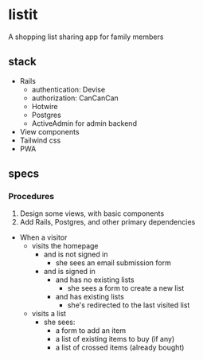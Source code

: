 # listit

A shopping list sharing app for family members

## stack

- Rails
  - authentication: Devise
  - authorization: CanCanCan
  - Hotwire
  - Postgres
  - ActiveAdmin for admin backend
- View components
- Tailwind css
- PWA

## specs

### Procedures

1. Design some views, with basic components
1. Add Rails, Postgres, and other primary dependencies

- When a visitor
  - visits the homepage
    - and is not signed in
      - she sees an email submission form
    - and is signed in
      - and has no existing lists
        - she sees a form to create a new list
      - and has existing lists
        - she's redirected to the last visited list
  - visits a list
    - she sees:
      - a form to add an item
      - a list of existing items to buy (if any)
      - a list of crossed items (already bought)
      
